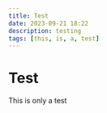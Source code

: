 ```yaml
---
title: Test
date: 2023-09-21 18:22
description: testing
tags: [this, is, a, test]
---
```


# Test

This is only a test

